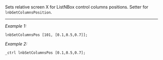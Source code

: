 Sets relative screen X for ListNBox control columns positions. Setter for `lnbGetColumnsPosition`.


---
*Example 1:*
```sqf
lnbSetColumnsPos [101, [0.1,0.5,0.7]];
```

*Example 2:*
```sqf
_ctrl lnbSetColumnsPos [0.1,0.5,0.7];
```